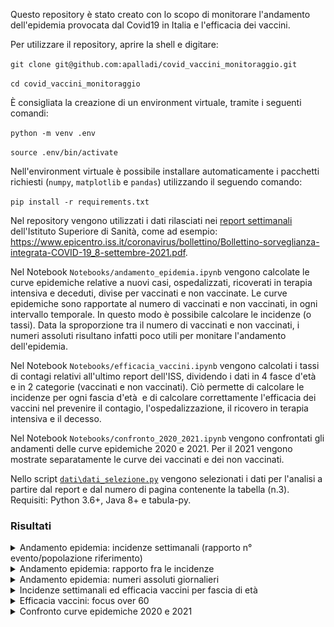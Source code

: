Questo repository è stato creato con lo scopo di monitorare l'andamento dell'epidemia provocata dal Covid19 in Italia e l'efficacia dei vaccini.

Per utilizzare il repository, aprire la shell e digitare:

`git clone git@github.com:apalladi/covid_vaccini_monitoraggio.git` 

`cd covid_vaccini_monitoraggio`

È consigliata la creazione di un environment virtuale, tramite i seguenti comandi:

`python -m venv .env`

`source .env/bin/activate`

Nell'environment virtuale è possibile installare automaticamente i pacchetti richiesti (`numpy`, `matplotlib` e `pandas`) utilizzando il seguendo comando:

`pip install -r requirements.txt` 

Nel repository vengono utilizzati i dati rilasciati nei [report settimanali](https://www.epicentro.iss.it/coronavirus/aggiornamenti) dell'Istituto Superiore di Sanità, come ad esempio: https://www.epicentro.iss.it/coronavirus/bollettino/Bollettino-sorveglianza-integrata-COVID-19_8-settembre-2021.pdf.


Nel Notebook `Notebooks/andamento_epidemia.ipynb` vengono calcolate le curve epidemiche relative a nuovi casi, ospedalizzati, ricoverati in terapia intensiva e deceduti, divise per vaccinati e non vaccinate. Le curve epidemiche sono rapportate al numero di vaccinati e non vaccinati, in ogni intervallo temporale. In questo modo è possibile calcolare le incidenze (o tassi). Data la sproporzione tra il numero di vaccinati e non vaccinati, i numeri assoluti risultano infatti poco utili per monitare l'andamento dell'epidemia. 


Nel Notebook `Notebooks/efficacia_vaccini.ipynb` vengono calcolati i tassi di contagi relativi all'ultimo report dell'ISS, dividendo i dati in 4 fasce d'età  e in 2 categorie (vaccinati e non vaccinati). Ciò permette di calcolare le incidenze per ogni fascia d'età  e di calcolare correttamente l'efficacia dei vaccini nel prevenire il contagio, l'ospedalizzazione, il ricovero in terapia intensiva e il decesso. 


Nel Notebook `Notebooks/confronto_2020_2021.ipynb` vengono confrontati gli andamenti delle curve epidemiche 2020 e 2021. Per il 2021 vengono mostrate separatamente le curve dei vaccinati e dei non vaccinati. 


Nello script [`dati\dati_selezione.py`](https://github.com/apalladi/covid_vaccini_monitoraggio/blob/main/dati/dati_selezione.py) vengono selezionati i dati per l'analisi a partire dal report e dal numero di pagina contenente la tabella (n.3). Requisiti: Python 3.6+, Java 8+ e tabula-py. 


### Risultati
<details>
  <summary>Andamento epidemia: incidenze settimanali (rapporto n° evento/popolazione riferimento)</summary>
    <p align="center">
      <img width="750" src="/risultati/andamento_epidemia.png">
    </p>
  </summary>
</details>
<details>
  <summary>Andamento epidemia: rapporto fra le incidenze</summary>
    <p align="center">
      <img width="750" src="/risultati/rapporto_tra_tassi.png">
    </p>
  </summary>
</details>
<details>
  <summary>Andamento epidemia: numeri assoluti giornalieri</summary>
    <p align="center">
      <img width="750" src="/risultati/andamento_epidemia_num_assoluti.png">
    </p>
  </summary>
</details>
<details>
  <summary>Incidenze settimanali ed efficacia vaccini per fascia di età</summary>
    <p align="center">
      <img width="750" src="/risultati/tassi_efficacia.png">
    </p>
  </summary>
</details>
<details>
  <summary>Efficacia vaccini: focus over 60</summary>
    <p align="center">
      <img width="750" src="/risultati/focus_over60.png">
    </p>
  </summary>
</details>
<details>
  <summary>Confronto curve epidemiche 2020 e 2021</summary>
    <p align="center">
      <img width="750" src="/risultati/confrontro_2020_2021.png">
    </p>
  </summary>
</details>

